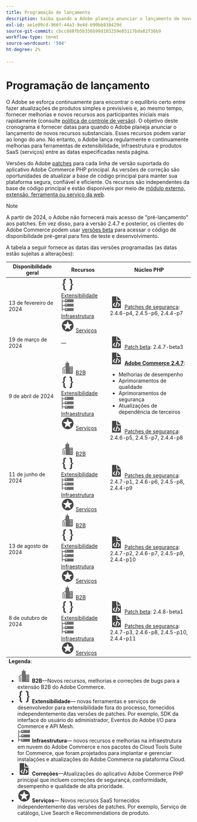 ```yaml
---
title: Programação de lançamento
description: Saiba quando a Adobe planeja anunciar o lançamento de novos recursos do Adobe Commerce.
exl-id: ae1e09cd-966f-44a3-9e4d-b90bb838429d
source-git-commit: cbcc688fb5b356b99d103259e85117bda82f36b9
workflow-type: tm+mt
source-wordcount: '504'
ht-degree: 2%

---
```


# Programação de lançamento

O Adobe se esforça continuamente para encontrar o equilíbrio certo entre fazer atualizações de produtos simples e previsíveis e, ao mesmo tempo, fornecer melhorias e novos recursos aos participantes iniciais mais rapidamente (consulte [política de controle de versão](versioning-policy.md)). O objetivo deste cronograma é fornecer datas para quando o Adobe planeja anunciar o lançamento de novos recursos substanciais. Esses recursos podem variar ao longo do ano. No entanto, o Adobe lança regularmente e continuamente melhorias para ferramentas de extensibilidade, infraestrutura e produtos SaaS (serviços) entre as datas especificadas nesta página.

Versões do Adobe [patches](versioning-policy.md#patch-release) para cada linha de versão suportada do aplicativo Adobe Commerce PHP principal. As versões de correção são oportunidades de atualizar a base de código principal para manter sua plataforma segura, confiável e eficiente. Os recursos são independentes da base de código principal e estão disponíveis por meio de [módulo externo, extensão, ferramenta ou serviço da web](versioning-policy.md#extensibility-infrastructure-and-services-release).

>[!NOTE]
>
>A partir de 2024, o Adobe não fornecerá mais acesso de &quot;pré-lançamento&quot; aos patches. Em vez disso, para a versão 2.4.7 e posterior, os clientes do Adobe Commerce podem usar [versões beta](beta.md) para acessar o código de disponibilidade pré-geral para fins de teste e desenvolvimento.

A tabela a seguir fornece as datas das versões programadas (as datas estão sujeitas a alterações):

<table>
<thead>
  <tr>
    <th>Disponibilidade geral</th>
    <th>Recursos</th>
    <th>Núcleo PHP</th>
  </tr>
</thead>
<tfoot>
   <tr>
      <td colspan="3"><strong>Legenda</strong>:
         <ul>
            <li><strong><img alt="Ícone de recurso B2B" src="../assets/icons/enterprise.svg"></img> B2B</strong>—Novos recursos, melhorias e correções de bugs para a extensão B2B do Adobe Commerce.</li>
            <li><strong><img alt="Ícone de recurso de extensibilidade" src="../assets/icons/brackets.svg"></img> Extensibilidade</strong>— novas ferramentas e serviços de desenvolvedor para extensibilidade fora do processo, fornecidos independentemente das versões de patches. Por exemplo, SDK da interface do usuário do administrador, Eventos do Adobe I/O para Commerce e API Mesh.</li>
            <li><strong><img alt="Ícone de recurso de infraestrutura" src="../assets/icons/servers.svg"></img> Infraestrutura</strong>— novos recursos e melhorias na infraestrutura em nuvem do Adobe Commerce e nos pacotes do Cloud Tools Suite for Commerce, que foram projetados para implantar e gerenciar instalações e atualizações do Adobe Commerce na plataforma Cloud.</li>
            <li><strong><img alt="Ícone de liberação de patch" src="../assets/icons/file-code.svg"></img> Correções</strong>—Atualizações do aplicativo Adobe Commerce PHP principal que incluem correções de segurança, conformidade, desempenho e qualidade de alta prioridade.</li>
            <li><strong><img alt="Ícone de recurso de serviços" src="../assets/icons/feature.svg"></img> Serviços</strong>— Novos recursos SaaS fornecidos independentemente das versões de patches. Por exemplo, Serviço de catálogo, Live Search e Recommendations de produto.</li>
         </ul>
      </td>
   </tr>
</tfoot>
<tbody>
  <tr>
    <td>13 de fevereiro de 2024</td>
    <td><img alt="Ícone de recurso de extensibilidade" src="../assets/icons/brackets.svg"></img> <a href="https://developer.adobe.com/commerce/extensibility/">Extensibilidade</a><br><img alt="Ícone de recurso de infraestrutura" src="../assets/icons/servers.svg"></img> <a href="https://experienceleague.adobe.com/docs/commerce-cloud-service/user-guide/release-notes/cloud-tools-suite.html">Infraestrutura</a><br><img alt="Ícone de recurso de serviços" src="../assets/icons/feature.svg"></img> <a href="https://experienceleague.adobe.com/docs/commerce-merchant-services/user-guides/release-information/release-notes-all.html">Serviços</a></td>
    <td><img alt="Ícone de liberação de patch" src="../assets/icons/file-code.svg"></img> <a href="release-notes/security/overview.md">Patches de segurança</a>: 2.4.6-p4, 2.4.5-p6, 2.4.4-p7</td>
  </tr>
  <tr>
    <td>19 de março de 2024</td>
    <td>—</td>
    <td><img alt="Ícone de liberação de patch" src="../assets/icons/file-code.svg"></img> <a href="release-notes/commerce/overview.md">Patch beta</a>: 2.4.7-beta3</td>
  </tr>
  <tr>
    <td>9 de abril de 2024</td>
    <td><img alt="Ícone de recurso B2B" src="../assets/icons/enterprise.svg"></img> <a href="https://experienceleague.adobe.com/docs/commerce-admin/b2b/release-notes.html">B2B</a><br><img alt="Ícone de recurso de extensibilidade" src="../assets/icons/brackets.svg"></img> <a href="https://developer.adobe.com/commerce/extensibility/">Extensibilidade</a><br><img alt="Ícone de recurso de infraestrutura" src="../assets/icons/servers.svg"></img> <a href="https://experienceleague.adobe.com/docs/commerce-cloud-service/user-guide/release-notes/cloud-tools-suite.html">Infraestrutura</a><br><img alt="Ícone de recurso de serviços" src="../assets/icons/feature.svg"></img> <a href="https://experienceleague.adobe.com/docs/commerce-merchant-services/user-guides/release-information/release-notes-all.html">Serviços</a></td>
    <td><img alt="Ícone de liberação de patch" src="../assets/icons/file-code.svg"></img> <a href="release-notes/commerce/overview.md"><strong>Adobe Commerce 2.4.7</a></strong>:<ul><li>Melhorias de desempenho</li><li>Aprimoramentos de qualidade</li><li>Aprimoramentos de segurança</li><li>Atualizações de dependência de terceiros</li></ul><img alt="Ícone de liberação de patch" src="../assets/icons/file-code.svg"></img> <a href="release-notes/security/overview.md">Patches de segurança</a>: 2.4.6-p5, 2.4.5-p7, 2.4.4-p8</td>
  </tr>
  <tr>
    <td>11 de junho de 2024</td>
    <td><img alt="Ícone de recurso B2B" src="../assets/icons/enterprise.svg"></img> <a href="https://experienceleague.adobe.com/docs/commerce-admin/b2b/release-notes.html">B2B</a><br><img alt="Ícone de recurso de extensibilidade" src="../assets/icons/brackets.svg"></img> <a href="https://developer.adobe.com/commerce/extensibility/">Extensibilidade</a><br><img alt="Ícone de recurso de infraestrutura" src="../assets/icons/servers.svg"></img> <a href="https://experienceleague.adobe.com/docs/commerce-cloud-service/user-guide/release-notes/cloud-tools-suite.html">Infraestrutura</a><br><img alt="Ícone de recurso de serviços" src="../assets/icons/feature.svg"></img> <a href="https://experienceleague.adobe.com/docs/commerce-merchant-services/user-guides/release-information/release-notes-all.html">Serviços</a></td>
    <td><img alt="Ícone de liberação de patch" src="../assets/icons/file-code.svg"></img> <a href="release-notes/security/overview.md">Patches de segurança</a>: 2.4.7-p1, 2.4.6-p6, 2.4.5-p8, 2.4.4-p9</td>
  </tr>
  <tr>
    <td>13 de agosto de 2024</td>
    <td><img alt="Ícone de recurso B2B" src="../assets/icons/enterprise.svg"></img> <a href="https://experienceleague.adobe.com/docs/commerce-admin/b2b/release-notes.html">B2B</a><br><img alt="Ícone de recurso de extensibilidade" src="../assets/icons/brackets.svg"></img> <a href="https://developer.adobe.com/commerce/extensibility/">Extensibilidade</a><br><img alt="Ícone de recurso de infraestrutura" src="../assets/icons/servers.svg"></img> <a href="https://experienceleague.adobe.com/docs/commerce-cloud-service/user-guide/release-notes/cloud-tools-suite.html">Infraestrutura</a><br><img alt="Ícone de recurso de serviços" src="../assets/icons/feature.svg"></img> <a href="https://experienceleague.adobe.com/docs/commerce-merchant-services/user-guides/release-information/release-notes-all.html">Serviços</a></td>
    <td><img alt="Ícone de liberação de patch" src="../assets/icons/file-code.svg"></img> <a href="release-notes/security/overview.md">Patches de segurança</a>: 2.4.7-p2, 2.4.6-p7, 2.4.5-p9, 2.4.4-p10</td>
  </tr>
  <tr>
    <td>8 de outubro de 2024</td>
    <td><img alt="Ícone de recurso B2B" src="../assets/icons/enterprise.svg"></img> <a href="https://experienceleague.adobe.com/docs/commerce-admin/b2b/release-notes.html">B2B</a><br><img alt="Ícone de recurso de extensibilidade" src="../assets/icons/brackets.svg"></img> <a href="https://developer.adobe.com/commerce/extensibility/">Extensibilidade</a><br><img alt="Ícone de recurso de infraestrutura" src="../assets/icons/servers.svg"></img> <a href="https://experienceleague.adobe.com/docs/commerce-cloud-service/user-guide/release-notes/cloud-tools-suite.html">Infraestrutura</a><br><img alt="Ícone de recurso de serviços" src="../assets/icons/feature.svg"></img> <a href="https://experienceleague.adobe.com/docs/commerce-merchant-services/user-guides/release-information/release-notes-all.html">Serviços</a></td>
    <td><img alt="Ícone de liberação de patch" src="../assets/icons/file-code.svg"></img> <a href="release-notes/commerce/overview.md">Patch beta</a>: 2.4.8-beta1<br><img alt="Ícone de liberação de patch" src="../assets/icons/file-code.svg"></img> <a href="release-notes/security/overview.md">Patches de segurança</a>: 2.4.7-p3, 2.4.6-p8, 2.4.5-p10, 2.4.4-p11</td>
  </tr>
</tbody>
</table>
